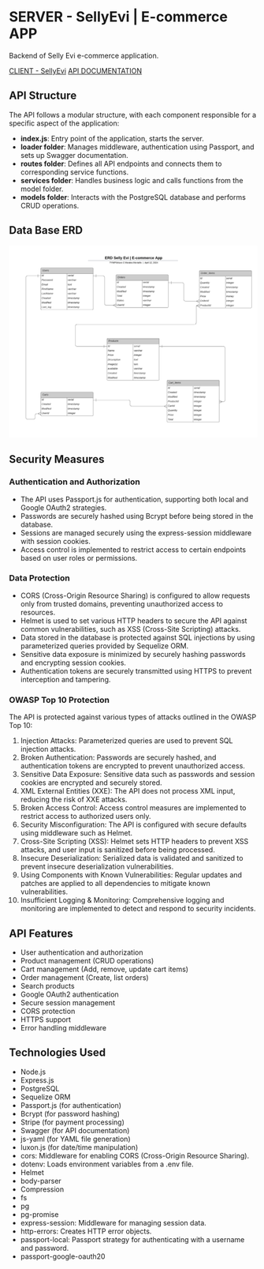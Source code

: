 # SERVER - SellyEvi | E-commerce APP
Backend of Selly Evi e-commerce application.

[CLIENT - SellyEvi](../sellyEvi_CLIENT/README.md)
[API DOCUMENTATION](../sellyEvi_CLIENT/README.md)

## API Structure

The API follows a modular structure, with each component responsible for a specific aspect of the application:

- **index.js**: Entry point of the application, starts the server.
- **loader folder**: Manages middleware, authentication using Passport, and sets up Swagger documentation.
- **routes folder**: Defines all API endpoints and connects them to corresponding service functions.
- **services folder**: Handles business logic and calls functions from the model folder.
- **models folder**: Interacts with the PostgreSQL database and performs CRUD operations.

## Data Base ERD
![DB ERD](./resources/ERD_SELLY_EVI.png)

## Security Measures
### Authentication and Authorization
- The API uses Passport.js for authentication, supporting both local and Google OAuth2 strategies.
- Passwords are securely hashed using Bcrypt before being stored in the database.
- Sessions are managed securely using the express-session middleware with session cookies.
- Access control is implemented to restrict access to certain endpoints based on user roles or permissions.

### Data Protection
- CORS (Cross-Origin Resource Sharing) is configured to allow requests only from trusted domains, preventing unauthorized access to resources.
- Helmet is used to set various HTTP headers to secure the API against common vulnerabilities, such as XSS (Cross-Site Scripting) attacks.
- Data stored in the database is protected against SQL injections by using parameterized queries provided by Sequelize ORM.
- Sensitive data exposure is minimized by securely hashing passwords and encrypting session cookies.
- Authentication tokens are securely transmitted using HTTPS to prevent interception and tampering.

### OWASP Top 10 Protection
The API is protected against various types of attacks outlined in the OWASP Top 10:

1) Injection Attacks: Parameterized queries are used to prevent SQL injection attacks.
2) Broken Authentication: Passwords are securely hashed, and authentication tokens are encrypted to prevent unauthorized access.
3) Sensitive Data Exposure: Sensitive data such as passwords and session cookies are encrypted and securely stored.
4) XML External Entities (XXE): The API does not process XML input, reducing the risk of XXE attacks.
5) Broken Access Control: Access control measures are implemented to restrict access to authorized users only.
6) Security Misconfiguration: The API is configured with secure defaults using middleware such as Helmet.
7) Cross-Site Scripting (XSS): Helmet sets HTTP headers to prevent XSS attacks, and user input is sanitized before being processed.
8) Insecure Deserialization: Serialized data is validated and sanitized to prevent insecure deserialization vulnerabilities.
9) Using Components with Known Vulnerabilities: Regular updates and patches are applied to all dependencies to mitigate known vulnerabilities.
10) Insufficient Logging & Monitoring: Comprehensive logging and monitoring are implemented to detect and respond to security incidents.

## API Features
- User authentication and authorization
- Product management (CRUD operations)
- Cart management (Add, remove, update cart items)
- Order management (Create, list orders)
- Search products
- Google OAuth2 authentication
- Secure session management
- CORS protection
- HTTPS support
- Error handling middleware

## Technologies Used
- Node.js
- Express.js
- PostgreSQL
- Sequelize ORM
- Passport.js (for authentication)
- Bcrypt (for password hashing)
- Stripe (for payment processing)
- Swagger (for API documentation)
- js-yaml (for YAML file generation)
- luxon.js (for date/time manipulation)
- cors: Middleware for enabling CORS (Cross-Origin Resource Sharing).
- dotenv: Loads environment variables from a .env file.
- Helmet
- body-parser
- Compression
- fs
- pg
- pg-promise
- express-session: Middleware for managing session data.
- http-errors: Creates HTTP error objects.
- passport-local: Passport strategy for authenticating with a username and password.
- passport-google-oauth20
